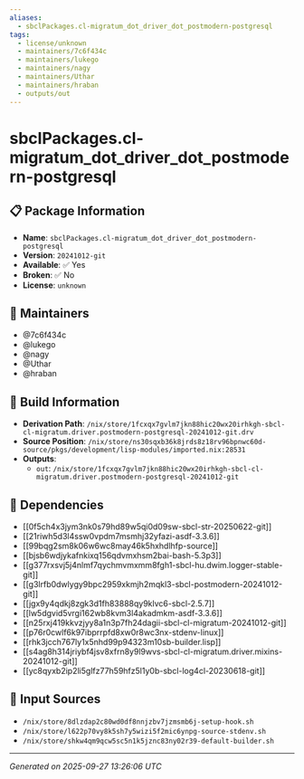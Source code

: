 ```yaml
---
aliases:
  - sbclPackages.cl-migratum_dot_driver_dot_postmodern-postgresql
tags:
  - license/unknown
  - maintainers/7c6f434c
  - maintainers/lukego
  - maintainers/nagy
  - maintainers/Uthar
  - maintainers/hraban
  - outputs/out
---
```


# sbclPackages.cl-migratum_dot_driver_dot_postmodern-postgresql

## 📋 Package Information

- **Name**: `sbclPackages.cl-migratum_dot_driver_dot_postmodern-postgresql`
- **Version**: `20241012-git`
- **Available**: ✅ Yes
- **Broken**: ✅ No
- **License**: `unknown`
## 👥 Maintainers

- @7c6f434c
- @lukego
- @nagy
- @Uthar
- @hraban


## 🔧 Build Information

- **Derivation Path**: `/nix/store/1fcxqx7gvlm7jkn88hic20wx20irhkgh-sbcl-cl-migratum.driver.postmodern-postgresql-20241012-git.drv`
- **Source Position**: `/nix/store/ns30sqxb36k8jrds8z18rv96bpnwc60d-source/pkgs/development/lisp-modules/imported.nix:28531`
- **Outputs**:
  - `out`:  `/nix/store/1fcxqx7gvlm7jkn88hic20wx20irhkgh-sbcl-cl-migratum.driver.postmodern-postgresql-20241012-git`

## 🔗 Dependencies

- [[0f5ch4x3jym3nk0s79hd89w5qi0d09sw-sbcl-str-20250622-git]]
- [[21riwh5d3l4ssw0vpdm7msmhj32yfazi-asdf-3.3.6]]
- [[99bqg2sm8k06w6wc8may46k5hxhdlhfp-source]]
- [[bjsb6wdjykafnkixq156qdvmxhsm2bai-bash-5.3p3]]
- [[g377rxsvj5j4nlmf7qychmvmxmm8fgh1-sbcl-hu.dwim.logger-stable-git]]
- [[g3lrfb0dwlygy9bpc2959xkmjh2mqkl3-sbcl-postmodern-20241012-git]]
- [[jgx9y4qdkj8zgk3d1fh83888qy9klvc6-sbcl-2.5.7]]
- [[lw5dgvid5vrgi162wb8kvm3l4akadmkm-asdf-3.3.6]]
- [[n25rxj419kkvzjyy8a1n3p7fh24dagii-sbcl-cl-migratum-20241012-git]]
- [[p76r0cwlf6k97ibprrpfd8xw0r8wc3nx-stdenv-linux]]
- [[rhk3jcch767ly1x5nhd99p94323m10sb-builder.lisp]]
- [[s4ag8h314jriybf4jsv8xfrn8y9l9wvs-sbcl-cl-migratum.driver.mixins-20241012-git]]
- [[yc8qyxb2ip2li5glfz77h59hfz5l1y0b-sbcl-log4cl-20230618-git]]

## 📁 Input Sources

- `/nix/store/8dlzdap2c80wd0df8nnjzbv7jzmsmb6j-setup-hook.sh`
- `/nix/store/l622p70vy8k5sh7y5wizi5f2mic6ynpg-source-stdenv.sh`
- `/nix/store/shkw4qm9qcw5sc5n1k5jznc83ny02r39-default-builder.sh`

---
*Generated on 2025-09-27 13:26:06 UTC*

